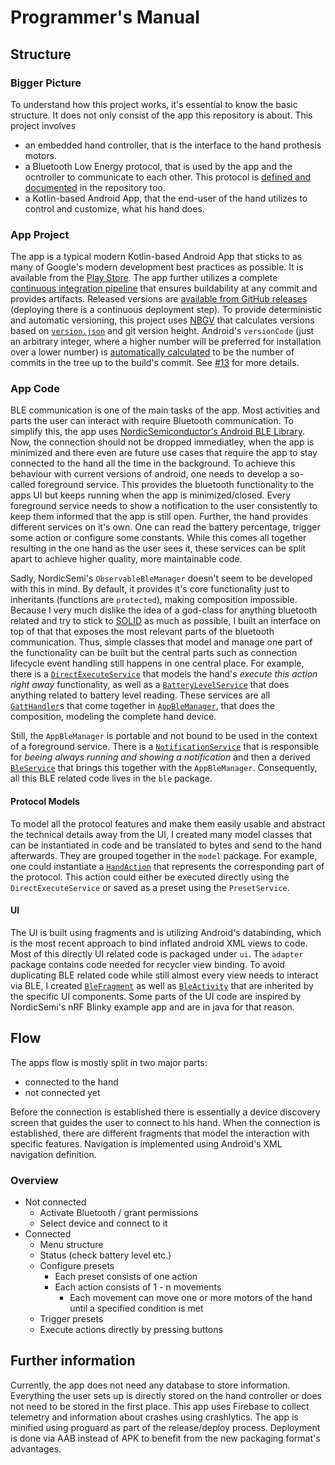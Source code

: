 # Programmer's Manual

## Structure

### Bigger Picture

To understand how this project works, it's essential to know the basic structure. It does not only consist of the app this repository is about. This project involves

* an embedded hand controller, that is the interface to the hand prothesis motors.
* a Bluetooth Low Energy protocol, that is used by the app and the ocntroller to communicate to each other. This protocol is [defined and documented](/Protocol.md) in the repository too.
* a Kotlin-based Android App, that the end-user of the hand utilizes to control and customize, what his hand does.

### App Project

The app is a typical modern Kotlin-based Android App that sticks to as many of Google's modern development best practices as possible. It is available from the [Play Store](https://play.google.com/store/apps/details?id=com.gjung.haifa3d). The app further utilizes a complete [continuous integration pipeline](https://dev.azure.com/georg-jung/Haifa3d/_build/latest?definitionId=12&branchName=master) that ensures buildability at any commit and provides artifacts. Released versions are [available from GitHub releases](https://github.com/georg-jung/technion-robotic-arm/releases) (deploying there is a continuous deployment step). To provide deterministic and automatic versioning, this project uses [NBGV](https://github.com/dotnet/Nerdbank.GitVersioning) that calculates versions based on [`version.json`](/version.json) and git version height. Android's `versionCode` (just an arbitrary integer, where a higher number will be preferred for installation over a lower number) is [automatically calculated](https://github.com/Technion236503/2020b-Haifa3D/blob/master/build/steps/setAndroidVersionCode.yml) to be the number of commits in the tree up to the build's commit. See [#13](https://github.com/Technion236503/2020b-Haifa3D/issues/13#issuecomment-636913076) for more details.

### App Code

BLE communication is one of the main tasks of the app. Most activities and parts the user can interact with require Bluetooth communication. To simplify this, the app uses [NordicSemiconductor's Android BLE Library](https://github.com/NordicSemiconductor/Android-BLE-Library). Now, the connection should not be dropped immediatley, when the app is minimized and there even are future use cases that require the app to stay connected to the hand all the time in the background. To achieve this behaviour with current versions of android, one needs to develop a so-called foreground service. This provides the bluetooth functionality to the apps UI but keeps running when the app is minimized/closed. Every foreground service needs to show a notification to the user consistently to keep them informed that the app is still open. Further, the hand provides different services on it's own. One can read the battery percentage, trigger some action or configure some constants. While this comes all together resulting in the one hand as the user sees it, these services can be split apart to achieve higher quality, more maintainable code.

Sadly, NordicSemi's `ObservableBleManager` doesn't seem to be developed with this in mind. By default, it provides it's core functionality just to inheritants (functions are `protected`), making composition impossible. Because I very much dislike the idea of a god-class for anything bluetooth related and try to stick to [SOLID](https://en.wikipedia.org/wiki/SOLID) as much as possible, I built an interface on top of that that exposes the most relevant parts of the bluetooth communication. Thus, simple classes that model and manage one part of the functionality can be built but the central parts such as connection lifecycle event handling still happens in one central place. For example, there is a [`DirectExecuteService`](/src/android/Haifa3d/app/src/main/java/com/gjung/haifa3d/ble/DirectExecuteService.kt) that models the hand's *execute this action right away* functionality, as well as a [`BatteryLevelService`](/src/android/Haifa3d/app/src/main/java/com/gjung/haifa3d/ble/BatteryLevelService.kt) that does anything related to battery level reading. These services are all [`GattHandler`](/src/android/Haifa3d/app/src/main/java/com/gjung/haifa3d/ble/GattHandler.kt)s that come together in [`AppBleManager`](/src/android/Haifa3d/app/src/main/java/com/gjung/haifa3d/ble/AppBleManager.kt), that does the composition, modeling the complete hand device.

Still, the `AppBleManager` is portable and not bound to be used in the context of a foreground service. There is a [`NotificationService`](/src/android/Haifa3d/app/src/main/java/com/gjung/haifa3d/ble/NotificationService.kt) that is responsible for *beeing always running and showing a notification* and then a derived [`BleService`](/src/android/Haifa3d/app/src/main/java/com/gjung/haifa3d/ble/BleService.kt) that brings this together with the `AppBleManager`. Consequently, all this BLE related code lives in the `ble` package.

#### Protocol Models

To model all the protocol features and make them easily usable and abstract the technical details away from the UI, I created many model classes that can be instantiated in code and be translated to bytes and send to the hand afterwards. They are grouped together in the `model` package. For example, one could instantiate a [`HandAction`](/src/android/Haifa3d/app/src/main/java/com/gjung/haifa3d/model/HandAction.kt) that represents the corresponding part of the protocol. This action could either be executed directly using the `DirectExecuteService` or saved as a preset using the `PresetService`.

#### UI

The UI is built using fragments and is utilizing Android's databinding, which is the most recent approach to bind inflated android XML views to code. Most of this directly UI related code is packaged under `ui`. The `adapter` package contains code needed for recycler view binding. To avoid duplicating BLE related code while still almost every view needs to interact via BLE, I created [`BleFragment`](/src/android/Haifa3d/app/src/main/java/com/gjung/haifa3d/BleFragment.kt) as well as [`BleActivity`](/src/android/Haifa3d/app/src/main/java/com/gjung/haifa3d/BleActivity.kt) that are inherited by the specific UI components. Some parts of the UI code are inspired by NordicSemi's nRF Blinky example app and are in java for that reason.

## Flow

The apps flow is mostly split in two major parts:

* connected to the hand
* not connected yet

Before the connection is established there is essentially a device discovery screen that guides the user to connect to his hand. When the connection is established, there are different fragments that model the interaction with specific features. Navigation is implemented using Android's XML navigation definition.

### Overview

* Not connected
  * Activate Bluetooth / grant permissions
  * Select device and connect to it
* Connected
  * Menu structure
  * Status (check battery level etc.)
  * Configure presets
    * Each preset consists of one action
    * Each action consists of 1 - n movements
      * Each movement can move one or more motors of the hand until a specified condition is met
  * Trigger presets
  * Execute actions directly by pressing buttons

## Further information

Currently, the app does not need any database to store information. Everything the user sets up is directly stored on the hand controller or does not need to be stored in the first place. This app uses Firebase to collect telemetry and information about crashes using crashlytics. The app is minified using proguard as part of the release/deploy process. Deployment is done via AAB instead of APK to benefit from the new packaging format's advantages.
